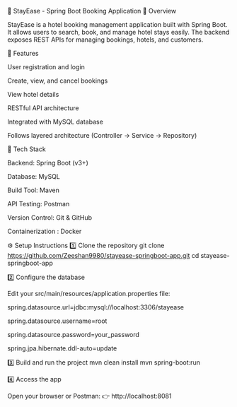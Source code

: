 🏨 StayEase - Spring Boot Booking Application
📌 Overview

StayEase is a hotel booking management application built with Spring Boot.
It allows users to search, book, and manage hotel stays easily. The backend exposes REST APIs for managing bookings, hotels, and customers.

🚀 Features

User registration and login

Create, view, and cancel bookings

View hotel details

RESTful API architecture

Integrated with MySQL database

Follows layered architecture (Controller → Service → Repository)

🧰 Tech Stack

Backend: Spring Boot (v3+)

Database: MySQL

Build Tool: Maven

API Testing: Postman

Version Control: Git & GitHub

Containerization : Docker

⚙️ Setup Instructions
1️⃣ Clone the repository
git clone https://github.com/Zeeshan9980/stayease-springboot-app.git
cd stayease-springboot-app

2️⃣ Configure the database

Edit your src/main/resources/application.properties file:

spring.datasource.url=jdbc:mysql://localhost:3306/stayease

spring.datasource.username=root

spring.datasource.password=your_password

spring.jpa.hibernate.ddl-auto=update

3️⃣ Build and run the project
mvn clean install
mvn spring-boot:run

4️⃣ Access the app

Open your browser or Postman:
👉 http://localhost:8081
